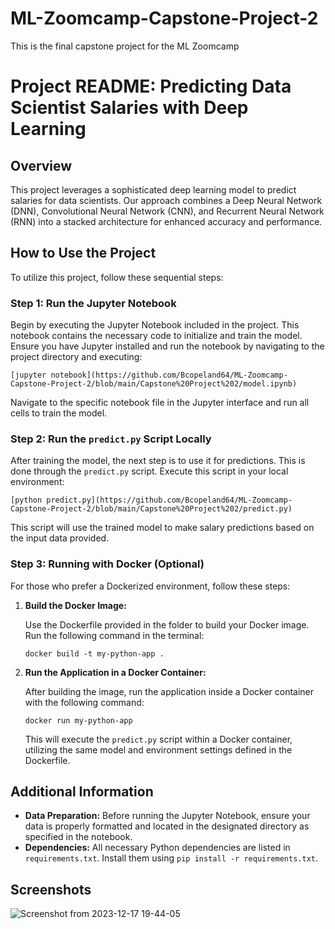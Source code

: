 # ML-Zoomcamp-Capstone-Project-2
This is the final capstone project for the ML Zoomcamp

# Project README: Predicting Data Scientist Salaries with Deep Learning

## Overview

This project leverages a sophisticated deep learning model to predict salaries for data scientists. Our approach combines a Deep Neural Network (DNN), Convolutional Neural Network (CNN), and Recurrent Neural Network (RNN) into a stacked architecture for enhanced accuracy and performance.

## How to Use the Project

To utilize this project, follow these sequential steps:

### Step 1: Run the Jupyter Notebook

Begin by executing the Jupyter Notebook included in the project. This notebook contains the necessary code to initialize and train the model. Ensure you have Jupyter installed and run the notebook by navigating to the project directory and executing:

```shell
[jupyter notebook](https://github.com/Bcopeland64/ML-Zoomcamp-Capstone-Project-2/blob/main/Capstone%20Project%202/model.ipynb)
```

Navigate to the specific notebook file in the Jupyter interface and run all cells to train the model.

### Step 2: Run the `predict.py` Script Locally

After training the model, the next step is to use it for predictions. This is done through the `predict.py` script. Execute this script in your local environment:

```shell
[python predict.py](https://github.com/Bcopeland64/ML-Zoomcamp-Capstone-Project-2/blob/main/Capstone%20Project%202/predict.py)
```

This script will use the trained model to make salary predictions based on the input data provided.

### Step 3: Running with Docker (Optional)

For those who prefer a Dockerized environment, follow these steps:

1. **Build the Docker Image:**

   Use the Dockerfile provided in the folder to build your Docker image. Run the following command in the terminal:

   ```shell
   docker build -t my-python-app .
   ```

2. **Run the Application in a Docker Container:**

   After building the image, run the application inside a Docker container with the following command:

   ```shell
   docker run my-python-app
   ```

   This will execute the `predict.py` script within a Docker container, utilizing the same model and environment settings defined in the Dockerfile.

## Additional Information

- **Data Preparation:** Before running the Jupyter Notebook, ensure your data is properly formatted and located in the designated directory as specified in the notebook.
- **Dependencies:** All necessary Python dependencies are listed in `requirements.txt`. Install them using `pip install -r requirements.txt`.

## Screenshots

![Screenshot from 2023-12-17 19-44-05](https://github.com/Bcopeland64/ML-Zoomcamp-Capstone-Project-2/assets/47774770/8f4abdbb-77fa-46d7-8836-1e3e8d3b3451)


